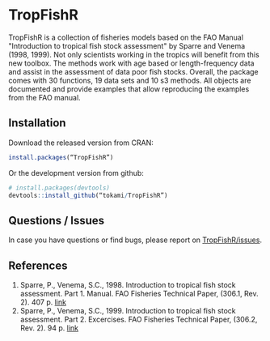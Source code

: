 TropFishR
=====

TropFishR is a collection of fisheries models based on the FAO Manual "Introduction to tropical fish stock assessment" by Sparre and Venema (1998, 1999). Not only scientists working in the tropics will benefit from this new toolbox. The methods work with age based or length-frequency data and assist in the assessment of data poor fish stocks. Overall, the package comes with 30 functions, 19 data sets and 10 s3 methods. All objects are documented and provide examples that allow reproducing the examples from the FAO manual. 


## Installation

Download the released version from CRAN:

```R
install.packages(“TropFishR”)
```

Or the development version from github:

```R
# install.packages(devtools)
devtools::install_github(“tokami/TropFishR”)
```

## Questions / Issues
In case you have questions or find bugs, please report on [TropFishR/issues](https://github.com/tokami/TropFishR/issues).


## References
  1. Sparre, P., Venema, S.C., 1998. Introduction to tropical fish stock assessment. Part 1. Manual. FAO Fisheries Technical Paper, (306.1, Rev. 2). 407 p. [link](http://www.fao.org/docrep/w5449e/w5449e01.htm)
  2. Sparre, P., Venema, S.C., 1999. Introduction to tropical fish stock assessment. Part 2. Excercises. FAO Fisheries Technical Paper, (306.2, Rev. 2). 94 p. [link](http://www.fao.org/docrep/w5448e/w5448e00.htm)
